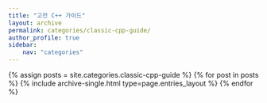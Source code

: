 ```yaml
---
title: "고전 C++ 가이드"
layout: archive
permalink: categories/classic-cpp-guide/
author_profile: true
sidebar: 
    nav: "categories"
---
```


{% assign posts = site.categories.classic-cpp-guide %}
{% for post in posts %} {% include archive-single.html type=page.entries_layout %} {% endfor %}